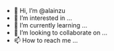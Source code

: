 - 👋 Hi, I’m @alainzu
- 👀 I’m interested in ...
- 🌱 I’m currently learning ...
- 💞️ I’m looking to collaborate on ...
- 📫 How to reach me ...

<!---
alainzu/alainzu is a ✨ special ✨ repository because its `README.md` (this file) appears on your GitHub profile.
You can click the Preview link to take a look at your changes.
--->
